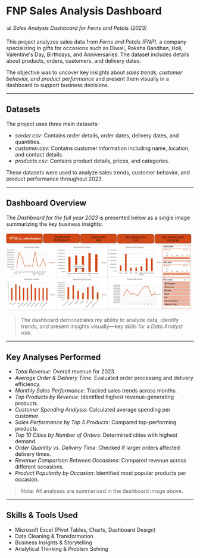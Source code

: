 # FNP Sales Analysis Dashboard

📊 *Sales Analysis Dashboard for Ferns and Petals (2023)*  

This project analyzes sales data from *Ferns and Petals (FNP)*, a company specializing in gifts for occasions such as Diwali, Raksha Bandhan, Holi, Valentine's Day, Birthdays, and Anniversaries. The dataset includes details about products, orders, customers, and delivery dates.

The objective was to uncover key insights about *sales trends, customer behavior, and product performance* and present them visually in a dashboard to support business decisions.

---

## Datasets

The project uses three main datasets:

- *sorder.csv*: Contains order details, order dates, delivery dates, and quantities.  
- *customer.csv*: Contains customer information including name, location, and contact details.  
- *products.csv*: Contains product details, prices, and categories.

These datasets were used to analyze sales trends, customer behavior, and product performance throughout 2023.

---

## Dashboard Overview

The *Dashboard for the full year 2023* is presented below as a single image summarizing the key business insights:

![Full Year Dashboard](images/dashboard_overview.png)

> The dashboard demonstrates my ability to analyze data, identify trends, and present insights visually—key skills for a *Data Analyst role*.

---

## Key Analyses Performed

- *Total Revenue*: Overall revenue for 2023.  
- *Average Order & Delivery Time*: Evaluated order processing and delivery efficiency.  
- *Monthly Sales Performance*: Tracked sales trends across months.  
- *Top Products by Revenue*: Identified highest revenue-generating products.  
- *Customer Spending Analysis*: Calculated average spending per customer.  
- *Sales Performance by Top 5 Products*: Compared top-performing products.  
- *Top 10 Cities by Number of Orders*: Determined cities with highest demand.  
- *Order Quantity vs. Delivery Time*: Checked if larger orders affected delivery times.  
- *Revenue Comparison Between Occasions*: Compared revenue across different occasions.  
- *Product Popularity by Occasion*: Identified most popular products per occasion.

> Note: All analyses are summarized in the dashboard image above.

---

## Skills & Tools Used

- Microsoft Excel (Pivot Tables, Charts, Dashboard Design)  
- Data Cleaning & Transformation  
- Business Insights & Storytelling  
- Analytical Thinking & Problem Solving



